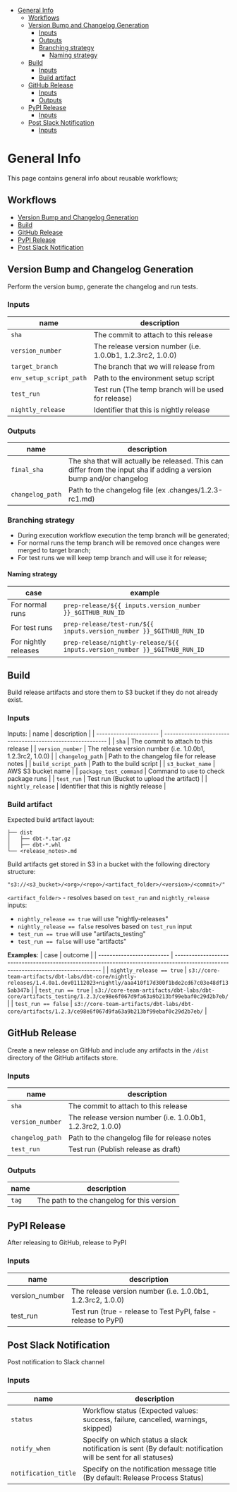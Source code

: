 - [General Info](#general-info)
  - [Workflows](#workflows)
  - [Version Bump and Changelog Generation](#version-bump-and-changelog-generation)
    - [Inputs](#inputs)
    - [Outputs](#outputs)
    - [Branching strategy](#branching-strategy)
      - [Naming strategy](#naming-strategy)
  - [Build](#build)
    - [Inputs](#inputs-1)
    - [Build artifact](#build-artifact)
  - [GitHub Release](#github-release)
    - [Inputs](#inputs-2)
    - [Outputs](#outputs-1)
  - [PyPI Release](#pypi-release)
    - [Inputs](#inputs-3)
  - [Post Slack Notification](#post-slack-notification)
    - [Inputs](#inputs-4)

# General Info  

This page contains general info about reusable workflows;

## Workflows

- [Version Bump and Changelog Generation](.github/workflows/release-prep.yml)
- [Build](.github/workflows/build.yml)
- [GitHub Release](.github/workflows/github-release.yml)
- [PyPI Release](.github/workflows/pypi-release.yml)
- [Post Slack Notification](.github/workflows/slack-post-notification.yml)

## Version Bump and Changelog Generation

Perform the version bump, generate the changelog and run tests.

### Inputs

| name                    | description                                                |
| ----------------------- | ---------------------------------------------------------- |
| `sha`                   | The commit to attach to this release                       |
| `version_number`        | The release version number (i.e. 1.0.0b1, 1.2.3rc2, 1.0.0) |
| `target_branch`         | The branch that we will release from                       |
| `env_setup_script_path` | Path to the environment setup script                       |
| `test_run`              | Test run (The temp branch will be used for release)        |
| `nightly_release`       | Identifier that this is nightly release                    |

### Outputs

| name             | description                                                                                                           |
| ---------------- | --------------------------------------------------------------------------------------------------------------------- |
| `final_sha`      | The sha that will actually be released.  This can differ from the input sha if adding a version bump and/or changelog |
| `changelog_path` | Path to the changelog file (ex .changes/1.2.3-rc1.md)                                                                 |

### Branching strategy

- During execution workflow execution the temp branch will be generated;
- For normal runs the temp branch will be removed once changes were merged to target branch;
- For test runs we will keep temp branch and will use it for release;

#### Naming strategy

| case                 | example                                                                    |
| -------------------- | -------------------------------------------------------------------------- |
| For normal runs      | `prep-release/${{ inputs.version_number }}_$GITHUB_RUN_ID`                 |
| For test runs        | `prep-release/test-run/${{ inputs.version_number }}_$GITHUB_RUN_ID`        |
| For nightly releases | `prep-release/nightly-release/${{ inputs.version_number }}_$GITHUB_RUN_ID` |

## Build

Build release artifacts and store them to S3 bucket if they do not already exist.

### Inputs

Inputs:
| name                   | description                                                |
| ---------------------- | ---------------------------------------------------------- |
| `sha`                  | The commit to attach to this release                       |
| `version_number`       | The release version number (i.e. 1.0.0b1, 1.2.3rc2, 1.0.0) |
| `changelog_path`       | Path to the changelog file for release notes               |
| `build_script_path`    | Path to the build script                                   |
| `s3_bucket_name`       | AWS S3 bucket name                                         |
| `package_test_command` | Command to use to check package runs                       |
| `test_run`             | Test run (Bucket to upload the artifact)                   |
| `nightly_release`      | Identifier that this is nightly release                    |

### Build artifact

Expected build artifact layout:

```console
├── dist
│   ├── dbt-*.tar.gz
│   ├── dbt-*.whl
└── <release_notes>.md
```

Build artifacts get stored in S3 in a bucket with the following directory structure:

```console
"s3://<s3_bucket>/<org>/<repo>/<artifact_folder>/<version>/<commit>/"
```

`<artifact_folder>` - resolves based on `test_run` and `nightly_release` inputs:

- `nightly_release == true` will use "nightly-releases"
- `nightly_release == false` resolves based on `test_run` input
- `test_run == true`  will use "artifacts_testing"
- `test_run == false` will use "artifacts"

**Examples**:
| case                      | outcome                                                                                                                            |
| ------------------------- | ---------------------------------------------------------------------------------------------------------------------------------- |
| `nightly_release == true` | `s3://core-team-artifacts/dbt-labs/dbt-core/nightly-releases/1.4.0a1.dev01112023+nightly/aaa410f17d300f1bde2cd67c03e48df135ab347b` |
| `test_run == true`        | `s3://core-team-artifacts/dbt-labs/dbt-core/artifacts_testing/1.2.3/ce98e6f067d9fa63a9b213bf99ebaf0c29d2b7eb/`                     |
| `test_run == false`       | `s3://core-team-artifacts/dbt-labs/dbt-core/artifacts/1.2.3/ce98e6f067d9fa63a9b213bf99ebaf0c29d2b7eb/`                             |

## GitHub Release

Create a new release on GitHub and include any artifacts in the `/dist` directory of the GitHub artifacts store.

### Inputs

| name             | description                                                |
| ---------------- | ---------------------------------------------------------- |
| `sha`            | The commit to attach to this release                       |
| `version_number` | The release version number (i.e. 1.0.0b1, 1.2.3rc2, 1.0.0) |
| `changelog_path` | Path to the changelog file for release notes               |
| `test_run`       | Test run (Publish release as draft)                        |

### Outputs

| name  | description                                |
| ----- | ------------------------------------------ |
| `tag` | The path to the changelog for this version |

## PyPI Release

After releasing to GitHub, release to PyPI

### Inputs

| name           | description                                                     |
| -------------- | --------------------------------------------------------------- |
| version_number | The release version number (i.e. 1.0.0b1, 1.2.3rc2, 1.0.0)      |
| test_run       | Test run (true - release to Test PyPI, false - release to PyPI) |

## Post Slack Notification

Post notification to Slack channel

### Inputs

| name                 | description                                                                                                   |
| -------------------- | ------------------------------------------------------------------------------------------------------------- |
| `status`             | Workflow status (Expected values: success, failure, cancelled, warnings, skipped)                             |
| `notify_when`        | Specify on which status a slack notification is sent (By default: notification will be sent for all statuses) |
| `notification_title` | Specify on the notification message title (By default: Release Process Status)                                |
